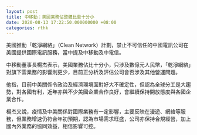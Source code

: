 ```yaml
---
layout: post
title: 中移動：美國業務佔整體比重十分小
date: 2020-08-13 17:22:50.000000000 +08:00
categories: rthk
---
```


美國推動「乾淨網絡」（Clean Network）計劃，禁止不可信任的中國電訊公司在美國提供國際電訊服務，當中提及中移動及中電信。

中移動董事長楊杰表示，美國業務佔比十分小，只涉及數億元人民幣，「乾淨網絡」對旗下雲業務的影響則更少，目前正分析及評估公司會否涉及其他營運問題。

他指，目前中美關係令政治及經濟環境面對好大不確定性，但認為全球分工是大趨勢，對各國有利，近年亦與不少美國企業合作良好，會繼續保持開放態度與各國企業合作。

楊杰又說，疫情及中美關係對國際業務有一定影響，主要反映在漫遊、網絡等服務，但業務增速仍符合年初預期，認為市場需求旺盛，公司亦保持合規經營，加上國內外業務的協同效益，相信影響可控。
